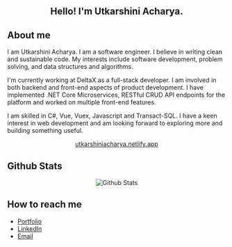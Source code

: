 <h2 align="center">Hello! I'm Utkarshini Acharya.</h2>

<h2>About me</h2>
<p>I am Utkarshini Acharya. I am a software engineer. I believe in writing clean and sustainable code. My interests include software development, problem solving, and data structures and algorithms.</p>
<p>I'm currently working at DeltaX as a full-stack developer. I am involved in both backend and front-end aspects of product development. I have implemented .NET Core Microservices, RESTful CRUD API endpoints for the platform and worked on multiple front-end features.</p>
<p>I am skilled in C#, Vue, Vuex, Javascript and Transact-SQL. I have a keen interest in web development and am looking forward to exploring more and building something useful.</p>
<p align="center">
    <a href="https://utkarshiniacharya.netlify.app" target="_blank">
        utkarshiniacharya.netlify.app
    </a>
</p>

<h2>Github Stats</h2>
<p align="center">
    <img src="https://github-readme-stats.vercel.app/api?username=utkarshiniacharya&count_private=true&show_icons=true&theme=midnight-purple" alt="Github Stats" />
</p>

<h2>How to reach me</h2>

* [Portfolio](https://utkarshiniacharya.netlify.app)
* [LinkedIn](https://www.linkedin.com/in/utkarshini-acharya-b14b94152)
* [Email](mailto:utkarshiniacharya@gmail.com)
